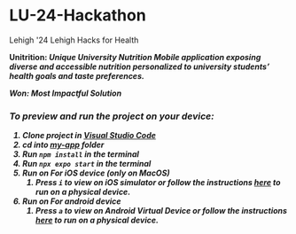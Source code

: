 # LU-24-Hackathon

Lehigh '24 Lehigh Hacks for Health

<b>Unitrition<b>: <i>Unique University Nutrition<i>
Mobile application exposing diverse and accessible nutrition personalized to university students’ health goals and taste preferences.

Won: Most Impactful Solution



### To preview and run the project on your device:

1. Clone project in <u>Visual Studio Code</u>
2. cd into <u>my-app</u> folder
3. Run `npm install` in the terminal
4. Run `npx expo start` in the terminal
5. Run on For iOS device (only on MacOS)
   1. Press `i` to view on iOS simulator or follow the instructions [here](https://docs.expo.dev/workflow/run-on-device/) to run on a physical device.
6. Run on For android device
   1. Press `a` to view on Android Virtual Device or follow the instructions [here](https://docs.expo.dev/workflow/run-on-device/) to run on a physical device.
